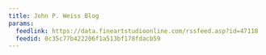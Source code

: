 ```yaml
---
title: John P. Weiss Blog
params:
  feedlink: https://data.fineartstudioonline.com/rssfeed.asp?id=47118
  feedid: 0c35c77b422206f1a513bf178fdacb59
---
```


